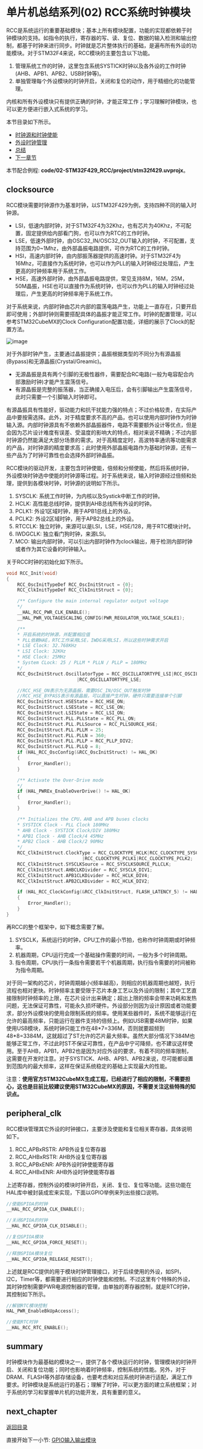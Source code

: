 # 单片机总结系列(02) RCC系统时钟模块

RCC是系统运行的重要基础模块；基本上所有模块配置，功能的实现都依赖于时钟模块的支持。如指令的执行，寄存器的写、读、复位、数据的输入检测和输出控制，都基于时钟来进行同步。时钟就是芯片整体执行的基础，是遍布所有外设的功能模块。对于STM32F4来说，RCC模块的主要包含以下功能。

1. 管理系统工作的时钟，这里包含系统SYSTICK时钟以及各外设的工作时钟(AHB、APB1、APB2、USB时钟等)。
2. 单独管理每个外设模块的时钟开启，关闭和复位的动作，用于精细化的功能管理。

内核和所有外设模块只有提供正确的时钟，才能正常工作；学习理解时钟模块，也可以更方便进行嵌入式系统的学习。

本节目录如下所示。

- [时钟源和时钟使能](#clocksource)
- [外设时钟管理](#peripheral_clk)
- [总结](#summary)
- [下一章节](#next_chapter)

本节配合例程: **code/02-STM32F429_RCC/project/stm32f429.uvprojx**。

## clocksource

RCC模块需要时钟源作为基准时钟，以STM32F429为例，支持四种不同的输入时钟源。

- LSI，低速内部时钟，对于STM32F4为32Khz，也有芯片为40Khz，不可配置，固定提供给内部看门狗，也可以作为RTC的工作时钟。
- LSE，低速外部时钟，由OSC32_IN/OSC32_OUT输入的时钟，不可配置，支持范围为0~1Mhz，由外部晶振电路提供，可作为RTC的工作时钟。
- HSI，高速内部时钟，由内部振荡器提供的高速时钟。对于STM32F4为16Mhz，可直接作为系统时钟，也可以作为PLL的输入时钟经过处理后，产生更高的时钟频率用于系统工作。
- HSE，高速外部时钟，由外部晶振电路提供，常见支持8M，16M，25M， 50M晶振，HSE也可以直接作为系统时钟，也可以作为PLL的输入时钟经过处理后，产生更高的时钟频率用于系统工作。

对于系统来说，内部时钟由芯片内部的震荡电路产生，功能上一直存在，只要开启即可使用；外部时钟则需要搭配具体的晶振才能正常工作。时钟的配置管理，可以参考STM32CubeMX的Clock Configuration配置功能，详细的展示了Clock的配置方法。

![image](image/02_01_rcc.jpg)

对于外部时钟产生，主要通过晶振提供；晶振根据类型的不同分为有源晶振(Bypass)和无源晶振(Crystal/Greamic)。

- 无源晶振是具有两个引脚的无极性器件，需要配合RC电路(一般为电容配合内部激励时钟)才能产生震荡信号。
- 有源晶振是完整的振荡器，当正确接入电压后，会有引脚输出产生震荡信号，此时只需要一个引脚输入时钟即可。

有源晶振具有性能好，驱动能力和抗干扰能力强的特点；不过价格较贵，在实际产品中要按需选择。此外，对于精度要求不高的产品，也可以使用内部时钟作为时钟输入源。内部时钟源具有不依赖外部晶振器件，电路不需要额外设计等优点，但是会因为芯片设计难度有误差、受温度的影响大的特点，相对来说不精确；不过内部时钟源仍然能满足大部分场景的需求。对于高精度定时，高波特率通讯等功能需求的产品，对时钟源的精度要求高；此时使用外部晶振电路作为基础时钟源，还有一些产品为了时钟可靠性也会选择外部时钟晶振。

RCC模块的驱动开发，主要包含时钟使能，倍频和分频使能，然后将系统时钟，外设模块时钟选中使能的时钟源等过程。对于系统来说，输入时钟源经过倍频和处理，提供到各模块时钟，时钟源的说明如下所示。

1. SYSCLK: 系统工作时钟，为内核以及Systick中断工作的时钟。
2. HCLK: 高性能总线时钟，提供到AHB总线所有外设的时钟。
3. PCLK1: 外设1区域时钟，用于APB1总线上的外设。
4. PCLK2: 外设2区域时钟，用于APB2总线上的外设。
5. RTCCLK: 独立时钟，来源可以是LSI，LSE，HSE/128，用于RTC模块计时。
6. IWDGCLK: 独立看门狗时钟，来源LSI。
7. MCO: 输出内部时钟，可以引出内部时钟作为clock输出，用于检测内部时钟或者作为其它设备的时钟输入。

关于RCC时钟的初始化如下所示。

```c
void RCC_Init(void)
{
    RCC_OscInitTypeDef RCC_OscInitStruct = {0};
    RCC_ClkInitTypeDef RCC_ClkInitStruct = {0};

    /** Configure the main internal regulator output voltage
    */
    __HAL_RCC_PWR_CLK_ENABLE();
    __HAL_PWR_VOLTAGESCALING_CONFIG(PWR_REGULATOR_VOLTAGE_SCALE1);

    /** 
    * 开启系统的时钟源，并配置相应值
    * PLL依赖HAE，RTC工作采用LSE，IWDG采用LSI，所以这些时钟需求开启
    * LSE Clock: 32.768KHz
    * LSI Clock: 32KHz
    * HSE Clock: 25MHz
    * System CLock: 25 / PLLM * PLLN / PLLP = 180MHz
    */
    RCC_OscInitStruct.OscillatorType = RCC_OSCILLATORTYPE_LSI|RCC_OSCILLATORTYPE_HSE
                          |RCC_OSCILLATORTYPE_LSE;

    //RCC_HSE_ON表示为无源晶振，需要OSC_IN/OSC_OUT触发时钟
    //RCC_HSE_BYPASS表示有源晶振，可以直接产生时钟，硬件只需要连接单个引脚
    RCC_OscInitStruct.HSEState = RCC_HSE_ON;
    RCC_OscInitStruct.LSEState = RCC_LSE_ON;
    RCC_OscInitStruct.LSIState = RCC_LSI_ON;
    RCC_OscInitStruct.PLL.PLLState = RCC_PLL_ON;
    RCC_OscInitStruct.PLL.PLLSource = RCC_PLLSOURCE_HSE;
    RCC_OscInitStruct.PLL.PLLM = 25;
    RCC_OscInitStruct.PLL.PLLN = 360;
    RCC_OscInitStruct.PLL.PLLP = RCC_PLLP_DIV2;
    RCC_OscInitStruct.PLL.PLLQ = 8;
    if (HAL_RCC_OscConfig(&RCC_OscInitStruct) != HAL_OK)
    {
        Error_Handler();
    }

    /** Activate the Over-Drive mode
    */
    if (HAL_PWREx_EnableOverDrive() != HAL_OK)
    {
        Error_Handler();
    }

    /** Initializes the CPU，AHB and APB buses clocks
    * SYSTICK Clock - PLL Clock 180MHz
    * AHB Clock - SYSTICK Clock/DIV 180MHz
    * APB1 Clock - AHB Clock/4 45MHz
    * APB2 Clock - AHB Clock/2 90MHz
    */
    RCC_ClkInitStruct.ClockType = RCC_CLOCKTYPE_HCLK|RCC_CLOCKTYPE_SYSCLK
                            |RCC_CLOCKTYPE_PCLK1|RCC_CLOCKTYPE_PCLK2;
    RCC_ClkInitStruct.SYSCLKSource = RCC_SYSCLKSOURCE_PLLCLK;
    RCC_ClkInitStruct.AHBCLKDivider = RCC_SYSCLK_DIV1;
    RCC_ClkInitStruct.APB1CLKDivider = RCC_HCLK_DIV4;
    RCC_ClkInitStruct.APB2CLKDivider = RCC_HCLK_DIV2;

    if (HAL_RCC_ClockConfig(&RCC_ClkInitStruct, FLASH_LATENCY_5) != HAL_OK)
    {
        Error_Handler();
    }
}
```

再RCC的整个框架中，如下概念需要了解。

1. SYSCLK，系统运行的时钟，CPU工作的最小节拍，也称作时钟周期或时钟频率。
2. 机器周期，CPU运行完成一个基础操作需要的时间，一般为多个时钟周期。
3. 指令周期，CPU执行一条指令需要若干个机器周期，执行指令需要的时间被称为指令周期。

对于同一架构的芯片，时钟周期越小(频率越高)，则相应的机器周期也越短，执行流程也相对更快。时钟频率主要受限于芯片本身工艺以及外设的限制；其中工艺直接限制时钟频率的上限，在芯片设计出来确定；超出上限的频率会带来功耗和发热问题，无法保证可靠性，可能永久损坏硬件。外设部分则因为设计原因或者功能要求，部分外设模块的使用会限制系统的频率。使用某些器件时，系统不能够运行在允许的最高频率，只能运行在器件支持的倍频上。例如USB需要48M时钟，如果使用USB模块，系统时钟只能工作在48\*7=336M，否则就要超频到48\*8=3384M，这就超过了ST允许的芯片最大频率。虽然大部分情况下384M也能够正常工作，不过此时ST不保证可靠性，在产品中宁可降频，也不建议这样使用。至于AHB，APB1，APB2也是因为对应外设的要求，有着不同的频率限制，这需要在开发时注意。对于SYSTICK、AHB、APB1、APB2来说，尽可能都设置到范围内的最大频率，这样在保证系统稳定的基础上实现最大的性能。

注意：**使用官方STM32CubeMX生成工程，已经进行了相应的限制，不需要担心，这也是目前比较建议使用STM32CubeMX的原因，不需要关注这些特殊的知识点。**

## peripheral_clk

RCC模块管理其它外设的时钟接口，主要涉及使能和复位相关寄存器，具体说明如下。

1. RCC_APBxRSTR: APB外设复位寄存器
2. RCC_AHBxRSTR: AHB外设复位寄存器
3. RCC_APBxENR: APB外设时钟使能寄存器
4. RCC_AHBxENR: AHB外设时钟使能寄存器

上述寄存器，控制外设的模块时钟开启，关闭、复位、复位等功能。这些功能在HAL库中被封装成宏来实现，下面以GPIO举例来列出些接口说明。

```c
//使能GPIOA的时钟
__HAL_RCC_GPIOA_CLK_ENABLE();

//关闭GPIOA的时钟
__HAL_RCC_GPIOA_CLK_DISABLE();

//复位GPIOA模块
__HAL_RCC_GPIOA_FORCE_RESET();

//释放GPIOA模块复位
__HAL_RCC_GPIOA_RELEASE_RESET();
```

上述就是RCC提供的用于模块时钟管理接口，对于后续使用的外设，如SPI，I2C，Timer等，都需要进行相应的时钟使能和控制。不过这里有个特殊的外设，其时钟控制需要PWR电源控制器的管理，由单独的寄存器控制，就是RTC时钟，其控制如下所示。

```c
//解锁RTC模块控制
HAL_PWR_EnableBkUpAccess();

//使能RTC时钟
__HAL_RCC_RTC_ENABLE();
```

## summary

时钟模块作为最基础的模块之一，提供了各个模块运行的时钟，管理模块的时钟开启、关闭和复位功能；同时也影响着时钟频率，控制系统的性能。另外，对于DRAM、FLASH等外部存储设备，也要考虑和对应系统时钟进行适配，满足工作要求。时钟模块是系统运行的基石；理解了时钟，可以更方面的建立系统框架；对于系统的学习和掌握单片机的功能开发，具有重要的意义。

## next_chapter

[返回目录](./../README.md)

直接开始下一小节: [GPIO输入输出模块](./ch03.gpio_input_output.md)
